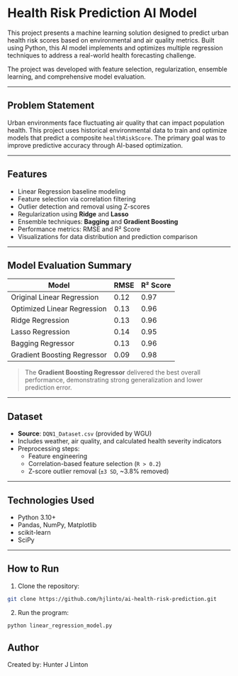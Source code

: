# Health Risk Prediction AI Model

This project presents a machine learning solution designed to predict urban health risk scores based on environmental and air quality metrics. Built using Python, this AI model implements and optimizes multiple regression techniques to address a real-world health forecasting challenge.  

The project was developed with feature selection, regularization, ensemble learning, and comprehensive model evaluation.

---

## Problem Statement

Urban environments face fluctuating air quality that can impact population health. This project uses historical environmental data to train and optimize models that predict a composite `healthRiskScore`. The primary goal was to improve predictive accuracy through AI-based optimization.

---

## Features

- Linear Regression baseline modeling  
- Feature selection via correlation filtering  
- Outlier detection and removal using Z-scores  
- Regularization using **Ridge** and **Lasso**  
- Ensemble techniques: **Bagging** and **Gradient Boosting**  
- Performance metrics: RMSE and R² Score  
- Visualizations for data distribution and prediction comparison

---

## Model Evaluation Summary

| Model                       | RMSE | R² Score |
|-----------------------------|------|----------|
| Original Linear Regression  | 0.12 | 0.97     |
| Optimized Linear Regression | 0.13 | 0.96     |
| Ridge Regression            | 0.13 | 0.96     |
| Lasso Regression            | 0.14 | 0.95     |
| Bagging Regressor           | 0.13 | 0.96     |
| Gradient Boosting Regressor | 0.09 | 0.98     |

> The **Gradient Boosting Regressor** delivered the best overall performance, demonstrating strong generalization and lower prediction error.

---

## Dataset

- **Source**: `DQN1_Dataset.csv` (provided by WGU)
- Includes weather, air quality, and calculated health severity indicators
- Preprocessing steps:
  - Feature engineering
  - Correlation-based feature selection (`R > 0.2`)
  - Z-score outlier removal (`±3 SD`, ~3.8% removed)

---

## Technologies Used

- Python 3.10+
- Pandas, NumPy, Matplotlib
- scikit-learn
- SciPy

---

## How to Run

1. Clone the repository:
```bash
git clone https://github.com/hjlinto/ai-health-risk-prediction.git
```
2. Run the program:
```bash
python linear_regression_model.py
```

## Author
Created by: Hunter J Linton

